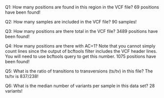 Q1: How many positions are found in this region in the VCF file?
69 positions have been found!

Q2: How many samples are included in the VCF file?
90 samples!

Q3: How many positions are there total in the VCF file?
3489 positions have been found!

Q4: How many positions are there with AC=1? Note that you cannot simply count lines since the output of bcftools filter includes the VCF header lines. You will need to use bcftools query to get this number.
1075 positions have been found!

Q5: What is the ratio of transitions to transversions (ts/tv) in this file?
The ts/tv is 837/238!

Q6: What is the median number of variants per sample in this data set?
28 variants!